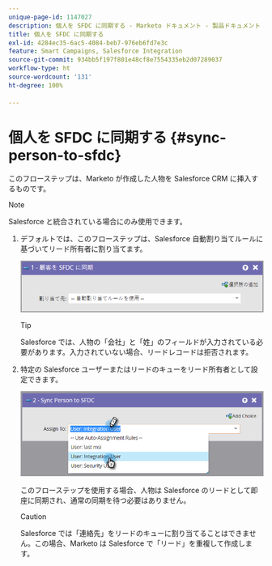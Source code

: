 ```yaml
---
unique-page-id: 1147027
description: 個人を SFDC に同期する - Marketo ドキュメント - 製品ドキュメント
title: 個人を SFDC に同期する
exl-id: 4284ec35-6ac5-4084-beb7-976eb6fd7e3c
feature: Smart Campaigns, Salesforce Integration
source-git-commit: 934bb5f197f801e48cf8e7554335eb2d07289037
workflow-type: ht
source-wordcount: '131'
ht-degree: 100%

---
```


# 個人を SFDC に同期する {#sync-person-to-sfdc}

このフローステップは、Marketo が作成した人物を Salesforce CRM に挿入するものです。

>[!NOTE]
>
>Salesforce と統合されている場合にのみ使用できます。

1. デフォルトでは、このフローステップは、Salesforce 自動割り当てルールに基づいてリード所有者に割り当てます。

   ![](assets/sync-person-to-sfdc-1.png)

   >[!TIP]
   >
   >Salesforce では、人物の「会社」と「姓」のフィールドが入力されている必要があります。入力されていない場合、リードレコードは拒否されます。

1. 特定の Salesforce ユーザーまたはリードのキューをリード所有者として設定できます。

   ![](assets/sync-person-to-sfdc-2.png)

   このフローステップを使用する場合、人物は Salesforce のリードとして即座に同期され、通常の同期を待つ必要はありません。

   >[!CAUTION]
   >
   >Salesforce では「連絡先」をリードのキューに割り当てることはできません。この場合、Marketo は Salesforce で「リード」を重複して作成します。
